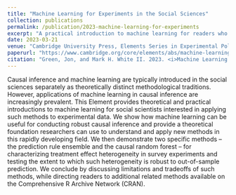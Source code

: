 ```yaml
---
title: "Machine Learning for Experiments in the Social Sciences"
collection: publications
permalink: /publication/2023-machine-learning-for-experiments
excerpt: "A practical introduction to machine learning for readers who are familiar with experiments."
date: 2023-03-21
venue: "Cambridge University Press, Elements Series in Experimental Political Science"
paperurl: "https://www.cambridge.org/core/elements/abs/machine-learning-for-experiments-in-the-social-sciences/7B7CD20CC383247157A36FBCBE64158B"
citation: "Green, Jon, and Mark H. White II. 2023. <i>Machine Learning for Experiments in the Social Sciences</i>. Cambridge University Press, Elements Series in Experimental Political Science."
---
```


Causal inference and machine learning are typically introduced in the social sciences separately as theoretically distinct methodological traditions. However, applications of machine learning in causal inference are increasingly prevalent. This Element provides theoretical and practical introductions to machine learning for social scientists interested in applying such methods to experimental data. We show how machine learning can be useful for conducting robust causal inference and provide a theoretical foundation researchers can use to understand and apply new methods in this rapidly developing field. We then demonstrate two specific methods – the prediction rule ensemble and the causal random forest – for characterizing treatment effect heterogeneity in survey experiments and testing the extent to which such heterogeneity is robust to out-of-sample prediction. We conclude by discussing limitations and tradeoffs of such methods, while directing readers to additional related methods available on the Comprehensive R Archive Network (CRAN).